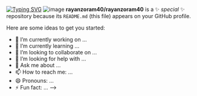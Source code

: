 
[![Typing SVG](https://readme-typing-svg.herokuapp.com?font=Fira+Code&size=26&pause=1000&color=51F744&width=435&lines=0-1-0-1-0-2-3-4-5-698-94)](https://git.io/typing-svg)
![image](https://github.com/rayanzoram40/rayanzoram40/assets/134797043/19e1652c-9839-4907-a4d2-c8bbbf0ac592)
**rayanzoram40/rayanzoram40** is a ✨ _special_ ✨ repository because its `README.md` (this file) appears on your GitHub profile.

Here are some ideas to get you started:

- 🔭 I’m currently working on ...
- 🌱 I’m currently learning ...
- 👯 I’m looking to collaborate on ...
- 🤔 I’m looking for help with ...
- 💬 Ask me about ...
- 📫 How to reach me: ...
- 😄 Pronouns: ...
- ⚡ Fun fact: ...
-->
